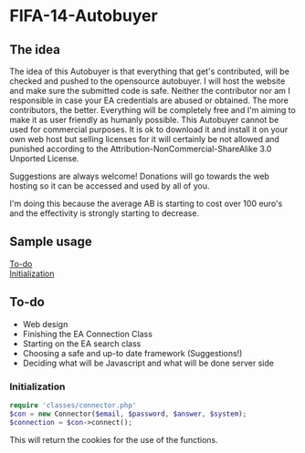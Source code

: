 FIFA-14-Autobuyer
=================
## The idea
The idea of this Autobuyer is that everything that get's contributed, will be checked and pushed to the opensource autobuyer. I will host the website and make sure the submitted code is safe. Neither the contributor nor am I responsible in case your EA credentials are abused or obtained. The more contributors, the better. Everything will be completely free and I'm aiming to make it as user friendly as humanly possible. This Autobuyer cannot be used for commercial purposes. It is ok to download it and install it on your own web host but selling licenses for it will certainly be not allowed and punished according to the Attribution-NonCommercial-ShareAlike 3.0 Unported License.

Suggestions are always welcome! Donations will go towards the web hosting so it can be accessed and used by all of you.

I'm doing this because the average AB is starting to cost over 100 euro's and the effectivity is strongly starting to decrease.

## Sample usage

[To-do](https://github.com/ipsq/FIFA-14-Autobuyer#to-do)                                              
[Initialization](https://github.com/ipsq/FIFA-14-Autobuyer#initialization)  

## To-do
- Web design
- Finishing the EA Connection Class
- Starting on the EA search class
- Choosing a safe and up-to date framework (Suggestions!)
- Deciding what will be Javascript and what will be done server side


### Initialization
```php
require 'classes/connector.php'
$con = new Connector($email, $password, $answer, $system);
$connection = $con->connect();
```
This will return the cookies for the use of the functions.
